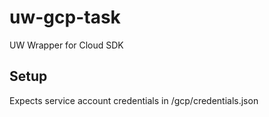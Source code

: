 # uw-gcp-task
UW Wrapper for Cloud SDK

## Setup

Expects service account credentials in /gcp/credentials.json
